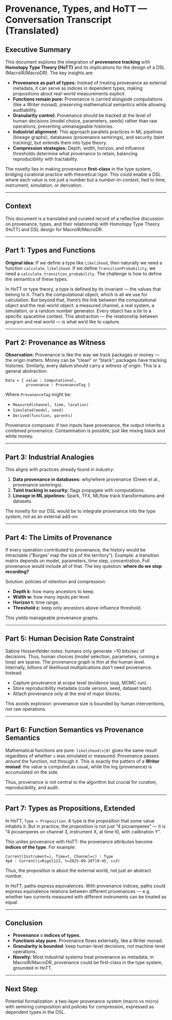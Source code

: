 # Provenance, Types, and HoTT — Conversation Transcript (Translated)

## Executive Summary
This document explores the integration of **provenance tracking** with **Homotopy Type Theory (HoTT)** and its implications for the design of a DSL (MacroIR/MacroDR). The key insights are:

- **Provenance as part of types:** Instead of treating provenance as external metadata, it can serve as indices in dependent types, making propositions about real-world measurements explicit.
- **Functions remain pure:** Provenance is carried alongside computations (like a Writer monad), preserving mathematical semantics while allowing auditability.
- **Granularity control:** Provenance should be tracked at the level of human decisions (model choice, parameters, seeds) rather than raw operations, preventing unmanageable histories.
- **Industrial alignment:** This approach parallels practices in ML pipelines (lineage graphs), databases (provenance semirings), and security (taint tracking), but extends them into type theory.
- **Compression strategies:** Depth, width, horizon, and influence thresholds determine what provenance to retain, balancing reproducibility with tractability.

The novelty lies in making provenance **first-class** in the type system, bridging curatorial practice with theoretical rigor. This could enable a DSL where each value is not just a number but a *number-in-context*, tied to time, instrument, simulation, or derivation.

---

## Context
This document is a translated and curated record of a reflective discussion on provenance, types, and their relationship with Homotopy Type Theory (HoTT) and DSL design for MacroIR/MacroDR.

---

## Part 1: Types and Functions
**Original idea:** If we define a type like `Likelihood`, then naturally we need a function `calculate_likelihood`. If we define `TransitionProbability`, we need a `calculate_transition_probability`. The challenge is how to define the semantics of these types.

In HoTT or type theory, a type is defined by its invariant — the values that belong to it. That’s the computational object, which is all we use for calculation. But beyond that, there’s the link between the computational object and the real-world object: a measured channel, a real system, a simulation, or a random number generator. Every object has a tie to a specific spacetime context. This abstraction — the relationship between program and real world — is what we’d like to capture.

---

## Part 2: Provenance as Witness
**Observation:** Provenance is like the way we track packages or money — the origin matters. Money can be “clean” or “black”; packages have tracking histories. Similarly, every datum should carry a *witness of origin*. This is a general abstraction:

```text
Data = { value : Computational,
         provenance : ProvenanceTag }
```

Where `ProvenanceTag` might be:
- `Measured(channel, time, location)`
- `Simulated(model, seed)`
- `Derived(function, parents)`

Provenance composes: if two inputs have provenance, the output inherits a combined provenance. Contamination is possible, just like mixing black and white money.

---

## Part 3: Industrial Analogies
This aligns with practices already found in industry:

1. **Data provenance in databases:** why/where provenance (Green et al., provenance semirings).
2. **Taint tracking in security:** flags propagate with computations.
3. **Lineage in ML pipelines:** Spark, TFX, MLflow track transformations and datasets.

The novelty for our DSL would be to integrate provenance into the *type system*, not as an external add-on.

---

## Part 4: The Limits of Provenance
If every operation contributed to provenance, the history would be intractable (“Borges’ map the size of the territory”). Example: a transition matrix depends on model, parameters, time step, concentration. Full provenance would include all of that. The key question: **where do we stop recording?**

Solution: policies of retention and compression:
- **Depth k:** how many ancestors to keep.
- **Width w:** how many inputs per level.
- **Horizon t:** time range.
- **Threshold ε:** keep only ancestors above influence threshold.

This yields manageable provenance graphs.

---

## Part 5: Human Decision Rate Constraint
Sabine Hossenfelder notes: humans only generate ~10 bits/sec of decisions. Thus, human choices (model selection, parameters, running a loop) are sparse. The provenance graph is thin at the human level. Internally, billions of likelihood multiplications don’t need provenance. Instead:
- Capture provenance at *scope* level (evidence loop, MCMC run).
- Store reproducibility metadata (code version, seed, dataset hash).
- Attach provenance only at the end of major blocks.

This avoids explosion: provenance size is bounded by human interventions, not raw operations.

---

## Part 6: Function Semantics vs Provenance Semantics
Mathematical functions are pure: `likelihood(x|θ)` gives the same result regardless of whether `x` was simulated or measured. Provenance passes *around* the function, not through it. This is exactly the pattern of a **Writer monad**: the value is computed as usual, while the log (provenance) is accumulated on the side.

Thus, provenance is not central to the algorithm but crucial for curation, reproducibility, and audit.

---

## Part 7: Types as Propositions, Extended
In HoTT, `Type = Proposition`. A type is the proposition that some value inhabits it. But in practice, the proposition is not just “4 picoamperes” — it is “4 picoamperes on channel 3, instrument X, at time t0, with calibration Y”.

This unites provenance with HoTT: the provenance attributes become **indices of the type**. For example:

```text
Current(Instrument=i, Time=t, Channel=c) : Type
4pA : Current(i=Rigol123, t=2025-09-20T19:45, c=3)
```

Thus, the proposition is about the external world, not just an abstract number.

In HoTT, paths express equivalences. With provenance indices, paths could express equivalence relations between different provenances — e.g. whether two currents measured with different instruments can be treated as equal.

---

## Conclusion
- **Provenance = indices of types.**
- **Functions stay pure.** Provenance flows externally, like a Writer monad.
- **Granularity is bounded**: keep human-level decisions, not machine-level operations.
- **Novelty:** Most industrial systems treat provenance as metadata; in MacroIR/MacroDR, provenance could be first-class in the type system, grounded in HoTT.

---

## Next Step
Potential formalization: a two-layer provenance system (macro vs micro) with semiring composition and policies for compression, expressed as dependent types in the DSL.

